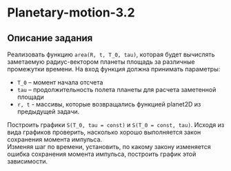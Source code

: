 # Planetary-motion-3.2
## Описание задания
Реализовать функцию `area(R, t, T_0, tau)`, которая будет вычислять заметаемую радиус-вектором планеты площадь за различные промежутки времени. На вход функция должна принимать параметры:
- `T_0` – момент начала отсчета
- `tau` – продолжительность полета планеты для расчета заметенной площади
- `r, t` - массивы, которые возвращались функцией planet2D из предыдущей задачи.

Построить графики `S(T_0, tau = const)` и `S(T_0 = const, tau)`. Исходя из вида графиков проверить, насколько хорошо выполняется закон сохранения момента импульса.\
Изменяя шаг по времени, установить, по какому закону изменяется ошибка сохранения момента импульса, построить график этой зависимости.

